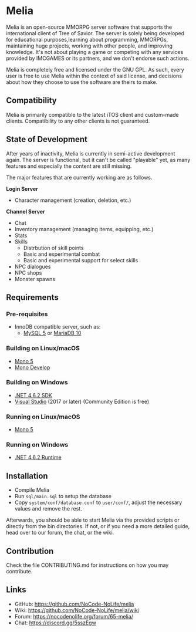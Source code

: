 Melia
=============================================================================

Melia is an open-source MMORPG server software that supports the
international client of Tree of Savior. The server is solely being
developed for educational purposes,learning about programming, MMORPGs,
maintaining huge projects, working with other people, and improving
knowledge. It's not about playing a game or competing with any services
provided by IMCGAMES or its partners, and we don't endorse such actions.

Melia is completely free and licensed under the GNU GPL. As such, every
user is free to use Melia within the context of said license, and decisions
about how they choose to use the software are theirs to make.

Compatibility
-----------------------------------------------------------------------------
Melia is primarily compatible to the latest iTOS client and custom-made
clients. Compatibility to any other clients is not guaranteed.

State of Development
-----------------------------------------------------------------------------
After years of inactivity, Melia is currently in semi-active development
again. The server is functional, but it can't be called "playable" yet,
as many features and especially the content are still missing.

The major features that are currently working are as follows.

**Login Server**
- Character management (creation, deletion, etc.)

**Channel Server**
- Chat
- Inventory management (managing items, equipping, etc.)
- Stats
- Skills
  - Distrbution of skill points
  - Basic and experimental combat
  - Basic and experimental support for select skills
- NPC dialogues
- NPC shops
- Monster spawns

Requirements
-----------------------------------------------------------------------------

### Pre-requisites

- InnoDB compatible server, such as:
  - [MySQL 5](https://dev.mysql.com/downloads/mysql/5.7.html) or
    [MariaDB 10](https://mariadb.org/download/)

### Building on Linux/macOS

- [Mono 5](https://www.mono-project.com/download/stable/)
- [Mono Develop](https://www.monodevelop.com/download/)

### Building on Windows

- [.NET 4.6.2 SDK](https://dotnet.microsoft.com/download/dotnet-framework/thank-you/net462-developer-pack-offline-installer)
- [Visual Studio](https://visualstudio.microsoft.com/downloads/) (2017 or later) (Community Edition is free)

### Running on Linux/macOS

- [Mono 5](https://www.mono-project.com/download/stable/)

### Running on Windows

- [.NET 4.6.2 Runtime](https://dotnet.microsoft.com/download/dotnet-framework/thank-you/net462-offline-installer)

Installation
-----------------------------------------------------------------------------
* Compile Melia
* Run `sql/main.sql` to setup the database
* Copy `system/conf/database.conf` to `user/conf/`,
  adjust the necessary values and remove the rest.

Afterwards, you should be able to start Melia via the provided scripts or
directly from the bin directories. If not, or if you need a more detailed
guide, head over to our forum, the chat, or the wiki.

Contribution
-----------------------------------------------------------------------------
Check the file CONTRIBUTING.md for instructions on how you may contribute.

Links
-----------------------------------------------------------------------------
* GitHub: https://github.com/NoCode-NoLife/melia
* Wiki: https://github.com/NoCode-NoLife/melia/wiki
* Forum: https://nocodenolife.org/forum/65-melia/
* Chat: https://discord.gg/5sszEgw

